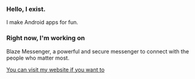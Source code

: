 ### Hello, I exist.
I make Android apps for fun.

### Right now, I'm working on
Blaze Messenger, a powerful and secure messenger to connect with the people who matter most.

[You can visit my website if you want to](https://www.roblokaz.wixsite.com/blazemessenger)
